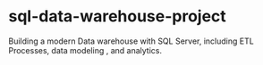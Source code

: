# sql-data-warehouse-project
Building a modern Data warehouse with SQL Server, including ETL Processes, data modeling , and analytics.

